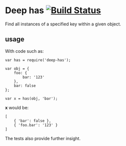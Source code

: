 # Deep has [![Build Status](https://travis-ci.org/mattyod/deep-has.png?branch=master)](https://travis-ci.org/mattyod/deep-has)

Find all instances of a specified key within a given object.

## usage

With code such as:

```
var has = require('deep-has');

var obj = {
    foo: {
        bar: '123'
    },
    bar: false
};

var x = has(obj, 'bar');
```

**x** would be:

```
[
    { 'bar': false },
    { 'foo.bar': '123' }
]
```

The tests also provide further insight.
